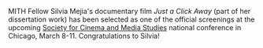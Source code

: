 MITH Fellow Silvia Mejia's documentary film _Just a Click Away_ (part of her dissertation work) has been selected as one of the official screenings at the upcoming [Society for Cinema and Media Studies](http://www.cmstudies.org/) national conference in Chicago, March 8-11. Congratulations to Silvia!